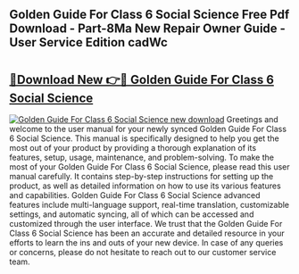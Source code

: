 ## Golden Guide For Class 6 Social Science Free Pdf Download - Part-8Ma New Repair Owner Guide - User Service Edition cadWc

# <h2><a href="http://bc72555.oget.top/?id=Golden+Guide+For+Class+6+Social+Science">🔗Download New 👉🔴 Golden Guide For Class 6 Social Science</a></h2>

[![Golden Guide For Class 6 Social Science new download](https://i.imgur.com/5g1atiW.png)](http://bc72555.oget.top/?id=Golden+Guide+For+Class+6+Social+Science)
Greetings and welcome to the user manual for your newly synced Golden Guide For Class 6 Social Science. This manual is specifically designed to help you get the most out of your product by providing a thorough explanation of its features, setup, usage, maintenance, and problem-solving. To make the most of your Golden Guide For Class 6 Social Science, please read this user manual carefully. It contains step-by-step instructions for setting up the product, as well as detailed information on how to use its various features and capabilities. Golden Guide For Class 6 Social Science advanced features include multi-language support, real-time translation, customizable settings, and automatic syncing, all of which can be accessed and customized through the user interface. We trust that the Golden Guide For Class 6 Social Science has been an accurate and detailed resource in your efforts to learn the ins and outs of your new device. In case of any queries or concerns, please do not hesitate to reach out to our customer service team.
